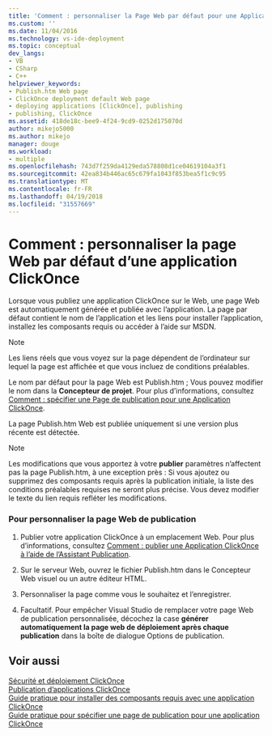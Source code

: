 ```yaml
---
title: 'Comment : personnaliser la Page Web par défaut pour une Application ClickOnce | Documents Microsoft'
ms.custom: ''
ms.date: 11/04/2016
ms.technology: vs-ide-deployment
ms.topic: conceptual
dev_langs:
- VB
- CSharp
- C++
helpviewer_keywords:
- Publish.htm Web page
- ClickOnce deployment default Web page
- deploying applications [ClickOnce], publishing
- publishing, ClickOnce
ms.assetid: 418de18c-bee9-4f24-9cd9-0252d175070d
author: mikejo5000
ms.author: mikejo
manager: douge
ms.workload:
- multiple
ms.openlocfilehash: 743d7f259da4129eda578808d1ce04619104a3f1
ms.sourcegitcommit: 42ea834b446ac65c679fa1043f853bea5f1c9c95
ms.translationtype: MT
ms.contentlocale: fr-FR
ms.lasthandoff: 04/19/2018
ms.locfileid: "31557669"
---
```

# <a name="how-to-customize-the-default-web-page-for-a-clickonce-application"></a>Comment : personnaliser la page Web par défaut d’une application ClickOnce
Lorsque vous publiez une application ClickOnce sur le Web, une page Web est automatiquement générée et publiée avec l’application. La page par défaut contient le nom de l’application et les liens pour installer l’application, installez les composants requis ou accéder à l’aide sur MSDN.  
  
> [!NOTE]
>  Les liens réels que vous voyez sur la page dépendent de l’ordinateur sur lequel la page est affichée et que vous incluez de conditions préalables.  
  
 Le nom par défaut pour la page Web est Publish.htm ; Vous pouvez modifier le nom dans la **Concepteur de projet**. Pour plus d’informations, consultez [Comment : spécifier une Page de publication pour une Application ClickOnce](../deployment/how-to-specify-a-publish-page-for-a-clickonce-application.md).  
  
 La page Publish.htm Web est publiée uniquement si une version plus récente est détectée.  
  
> [!NOTE]
>  Les modifications que vous apportez à votre **publier** paramètres n’affectent pas la page Publish.htm, à une exception près : Si vous ajoutez ou supprimez des composants requis après la publication initiale, la liste des conditions préalables requises ne seront plus précise. Vous devez modifier le texte du lien requis refléter les modifications.  
  
### <a name="to-customize-the-publish-web-page"></a>Pour personnaliser la page Web de publication  
  
1.  Publier votre application ClickOnce à un emplacement Web. Pour plus d’informations, consultez [Comment : publier une Application ClickOnce à l’aide de l’Assistant Publication](../deployment/how-to-publish-a-clickonce-application-using-the-publish-wizard.md).  
  
2.  Sur le serveur Web, ouvrez le fichier Publish.htm dans le Concepteur Web visuel ou un autre éditeur HTML.  
  
3.  Personnaliser la page comme vous le souhaitez et l’enregistrer.  
  
4.  Facultatif. Pour empêcher Visual Studio de remplacer votre page Web de publication personnalisée, décochez la case **générer automatiquement la page web de déploiement après chaque publication** dans la boîte de dialogue Options de publication.  
  
## <a name="see-also"></a>Voir aussi  
 [Sécurité et déploiement ClickOnce](../deployment/clickonce-security-and-deployment.md)   
 [Publication d’applications ClickOnce](../deployment/publishing-clickonce-applications.md)   
 [Guide pratique pour installer des composants requis avec une application ClickOnce](../deployment/how-to-install-prerequisites-with-a-clickonce-application.md)   
 [Guide pratique pour spécifier une page de publication pour une application ClickOnce](../deployment/how-to-specify-a-publish-page-for-a-clickonce-application.md)